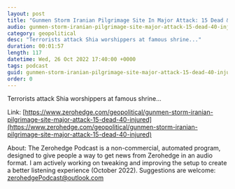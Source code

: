 ```yaml
---
layout: post
title: "Gunmen Storm Iranian Pilgrimage Site In Major Attack: 15 Dead &amp; 40 Wounded"
audio: gunmen-storm-iranian-pilgrimage-site-major-attack-15-dead-40-injured-0
category: geopolitical
desc: "Terrorists attack Shia worshippers at famous shrine..."
duration: 00:01:57
length: 117
datetime: Wed, 26 Oct 2022 17:40:00 +0000
tags: podcast
guid: gunmen-storm-iranian-pilgrimage-site-major-attack-15-dead-40-injured-0
order: 0
---
```

Terrorists attack Shia worshippers at famous shrine...

Link: [https://www.zerohedge.com/geopolitical/gunmen-storm-iranian-pilgrimage-site-major-attack-15-dead-40-injured](https://www.zerohedge.com/geopolitical/gunmen-storm-iranian-pilgrimage-site-major-attack-15-dead-40-injured)

About: The Zerohedge Podcast is a non-commercial, automated program, designed to give people a way to get news from Zerohedge in an audio format.  I am actively working on tweaking and improving the setup to create a better listening experience (October 2022).  Suggestions are welcome: [zerohedgePodcast@outlook.com](mailto:zerohedgePodcast@outlook.com)